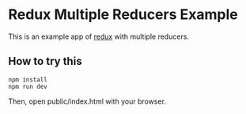 # Redux Multiple Reducers Example

This is an example app of [redux] with multiple reducers.

## How to try this

```
npm install
npm run dev
```

Then, open public/index.html with your browser.

[redux]: https://github.com/gaearon/redux
